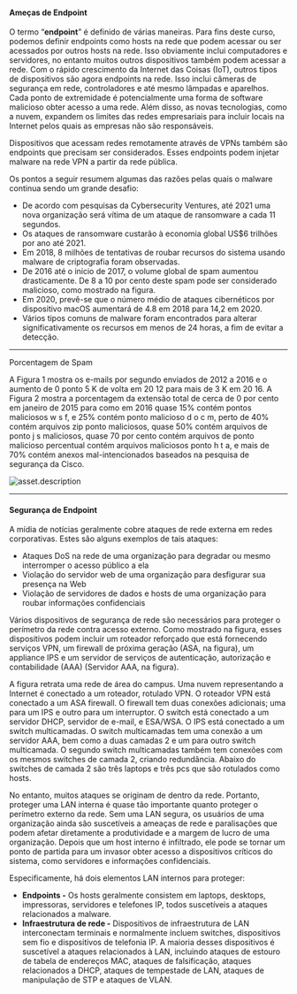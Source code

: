 #### Ameças de Endpoint
O termo “**endpoint**” é definido de várias maneiras. Para fins deste curso, podemos definir endpoints como hosts na rede que podem acessar ou ser acessados por outros hosts na rede. Isso obviamente inclui computadores e servidores, no entanto muitos outros dispositivos também podem acessar a rede. Com o rápido crescimento da Internet das Coisas (IoT), outros tipos de dispositivos são agora endpoints na rede. Isso inclui câmeras de segurança em rede, controladores e até mesmo lâmpadas e aparelhos. Cada ponto de extremidade é potencialmente uma forma de software malicioso obter acesso a uma rede. Além disso, as novas tecnologias, como a nuvem, expandem os limites das redes empresariais para incluir locais na Internet pelos quais as empresas não são responsáveis.

Dispositivos que acessam redes remotamente através de VPNs também são endpoints que precisam ser considerados. Esses endpoints podem injetar malware na rede VPN a partir da rede pública.

Os pontos a seguir resumem algumas das razões pelas quais o malware continua sendo um grande desafio:

- De acordo com pesquisas da Cybersecurity Ventures, até 2021 uma nova organização será vítima de um ataque de ransomware a cada 11 segundos.
- Os ataques de ransomware custarão à economia global US$6 trilhões por ano até 2021.
- Em 2018, 8 milhões de tentativas de roubar recursos do sistema usando malware de criptografia foram observadas.
- De 2016 até o início de 2017, o volume global de spam aumentou drasticamente. De 8 a 10 por cento deste spam pode ser considerado malicioso, como mostrado na figura.
- Em 2020, prevê-se que o número médio de ataques cibernéticos por dispositivo macOS aumentará de 4.8 em 2018 para 14,2 em 2020.
- Vários tipos comuns de malware foram encontrados para alterar significativamente os recursos em menos de 24 horas, a fim de evitar a detecção.

---

Porcentagem de Spam

A Figura 1 mostra os e-mails por segundo enviados de 2012 a 2016 e o aumento de 0 ponto 5 K de volta em 20 12 para mais de 3 K em 20 16. A Figura 2 mostra a porcentagem da extensão total de cerca de 0 por cento em janeiro de 2015 para como em 2016 quase 15% contém pontos maliciosos w s f, e 25% contém ponto malicioso d o c m, perto de 40% contém arquivos zip ponto maliciosos, quase 50% contém arquivos de ponto j s maliciosos, quase 70 por cento contém arquivos de ponto malicioso percentual contém arquivos maliciosos ponto h t a, e mais de 70% contém anexos mal-intencionados baseados na pesquisa de segurança da Cisco.

![asset.description](https://contenthub.netacad.com/asset/netacad-media/media/b233ca90-bd0b-11ea-88f0-0df34fdf4f1a/assets/images/7d7b1380-bfc2-11ea-ae3e-8952c1b0fe52.png)

---
#### Segurança de Endpoint

A mídia de notícias geralmente cobre ataques de rede externa em redes corporativas. Estes são alguns exemplos de tais ataques:

- Ataques DoS na rede de uma organização para degradar ou mesmo interromper o acesso público a ela
- Violação do servidor web de uma organização para desfigurar sua presença na Web
- Violação de servidores de dados e hosts de uma organização para roubar informações confidenciais

Vários dispositivos de segurança de rede são necessários para proteger o perímetro da rede contra acesso externo. Como mostrado na figura, esses dispositivos podem incluir um roteador reforçado que está fornecendo serviços VPN, um firewall de próxima geração (ASA, na figura), um appliance IPS e um servidor de serviços de autenticação, autorização e contabilidade (AAA) (Servidor AAA, na figura).

A figura retrata uma rede de área do campus. Uma nuvem representando a Internet é conectado a um roteador, rotulado VPN. O roteador VPN está conectado a um ASA firewall. O firewall tem duas conexões adicionais; uma para um IPS e outro para um interruptor. O switch está conectado a um servidor DHCP, servidor de e-mail, e ESA/WSA. O IPS está conectado a um switch multicamadas. O switch multicamadas tem uma conexão a um servidor AAA, bem como a duas camadas 2 e um para outro switch multicamada. O segundo switch multicamadas também tem conexões com os mesmos switches de camada 2, criando redundância. Abaixo do switches de camada 2 são três laptops e três pcs que são rotulados como hosts.


No entanto, muitos ataques se originam de dentro da rede. Portanto, proteger uma LAN interna é quase tão importante quanto proteger o perímetro externo da rede. Sem uma LAN segura, os usuários de uma organização ainda são suscetíveis a ameaças de rede e paralisações que podem afetar diretamente a produtividade e a margem de lucro de uma organização. Depois que um host interno é infiltrado, ele pode se tornar um ponto de partida para um invasor obter acesso a dispositivos críticos do sistema, como servidores e informações confidenciais.

Especificamente, há dois elementos LAN internos para proteger:

- **Endpoints -** Os hosts geralmente consistem em laptops, desktops, impressoras, servidores e telefones IP, todos suscetíveis a ataques relacionados a malware.
- **Infraestrutura de rede -** Dispositivos de infraestrutura de LAN interconectam terminais e normalmente incluem switches, dispositivos sem fio e dispositivos de telefonia IP. A maioria desses dispositivos é suscetível a ataques relacionados à LAN, incluindo ataques de estouro de tabela de endereços MAC, ataques de falsificação, ataques relacionados a DHCP, ataques de tempestade de LAN, ataques de manipulação de STP e ataques de VLAN.

